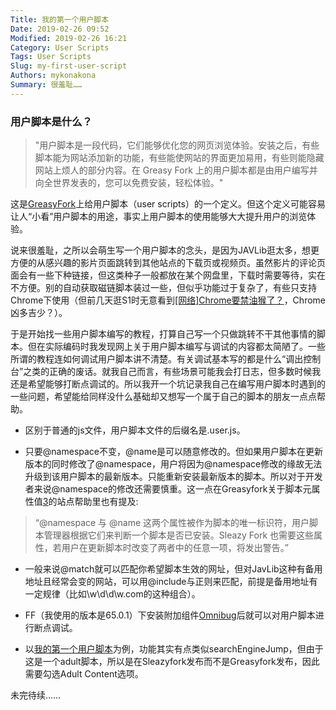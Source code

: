 ```yaml
---
Title: 我的第一个用户脚本
Date: 2019-02-26 09:52
Modified: 2019-02-26 16:21
Category: User Scripts
Tags: User Scripts
Slug: my-first-user-script
Authors: mykonakona
Summary: 很羞耻……
---
```


### 用户脚本是什么？

> "用户脚本是一段代码，它们能够优化您的网页浏览体验。安装之后，有些脚本能为网站添加新的功能，有些能使网站的界面更加易用，有些则能隐藏网站上烦人的部分内容。在 Greasy Fork 上的用户脚本都是由用户编写并向全世界发表的，您可以免费安装，轻松体验。"

这是[GreasyFork][1]上给用户脚本（user scripts）的一个定义。但这个定义可能容易让人“小看”用户脚本的用途，事实上用户脚本的使用能够大大提升用户的浏览体验。

说来很羞耻，之所以会萌生写一个用户脚本的念头，是因为JAVLib逛太多，想更方便的从感兴趣的影片页面跳转到其他站点的下载页或视频页。虽然影片的评论页面会有一些下种链接，但这类种子一般都放在某个网盘里，下载时需要等待，实在不方便。别的自动获取磁链脚本装过一些，但似乎功能过于复杂了，有些只支持Chrome下使用（但前几天逛S1时无意看到[[网络]Chrome要禁油猴了？][2]，Chrome凶多吉少？）。

于是开始找一些用户脚本编写的教程，打算自己写一个只做跳转不干其他事情的脚本。但在实际编码时我发现网上关于用户脚本编写与调试的内容都太简陋了。一些所谓的教程连如何调试用户脚本讲不清楚。有关调试基本写的都是什么“调出控制台”之类的正确的废话。就我自己而言，有些场景可能我会打日志，但多数时候我还是希望能够打断点调试的。所以我开一个坑记录我自己在编写用户脚本时遇到的一些问题，希望能给同样没什么基础却又想写一个属于自己的脚本的朋友一点点帮助。

+ 区别于普通的js文件，用户脚本文件的后缀名是.user.js。

+ 只要@namespace不变，@name是可以随意修改的。但如果用户脚本在更新版本的同时修改了@namespace，用户将因为@namespace修改的缘故无法升级到该用户脚本的最新版本。只能重新安装最新版本的脚本。所以对于开发者来说@namespace的修改还需要慎重。这一点在Greasyfork关于脚本元属性值[3]的站点帮助里也有提及:

> “@namespace 与 @name 这两个属性被作为脚本的唯一标识符，用户脚本管理器根据它们来判断一个脚本是否已安装。Sleazy Fork 也需要这些属性，若用户在更新脚本时改变了两者中的任意一项，将发出警告。”

+ 一般来说@match就可以匹配你希望脚本生效的网址，但对JavLib这种有备用地址且经常会变的网站，可以用@include与正则来匹配，前提是备用地址有一定规律（比如\w\d\d\w.com的这种组合）。

+ FF（我使用的版本是65.0.1）下安装附加组件[Omnibug][4]后就可以对用户脚本进行断点调试。

+ 以[我的第一个用户脚本][5]为例，功能其实有点类似searchEngineJump，但由于这是一个adult脚本，所以是在Sleazyfork发布而不是Greasyfork发布，因此需要勾选Adult Content选项。

未完待续……

[1]: https://greasyfork.org/zh-CN
[2]: https://bbs.saraba1st.com/2b/forum.php?mod=viewthread&tid=1810856
[3]: https://greasyfork.org/zh-CN/help/meta-keys
[4]: https://addons.mozilla.org/zh-CN/firefox/addon/omnibug/
[5]: https://sleazyfork.org/zh-CN/scripts/377603）
